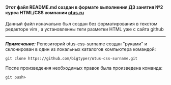 <h4>Этот файл README.md создан в формате выполнения ДЗ занятия №2 курса HTML/CSS компании <a href="https://otus.ru">otus.ru</a></h4>
<p>Данный файл изначально был создан без форматирования в текстом редакторе vim , а установленны теги разметки HTML уже с сайта github</p>
<hr>
<p><em><b>Примечание:</b></em><span> </span>Репозиторий otus-css-surname создан "руками" и склонирован в один из локальных каталогов компьютера командой:<p> 
<code>git clone https://github.com/bigtyper/otus-css-surname.git</code>
<p>После произведения необходимых правок была произведена команда:</p>
<code>git push></code>

